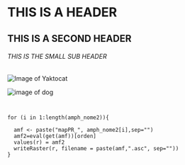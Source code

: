 # THIS IS A HEADER
## THIS IS A SECOND HEADER
###### THIS IS THE SMALL SUB HEADER

![Image of Yaktocat](https://octodex.github.com/images/yaktocat.png)

![image of dog](https://hips.hearstapps.com/hmg-prod.s3.amazonaws.com/images/golden-retriever-royalty-free-image-506756303-1560962726.jpg?crop=0.672xw:1.00xh;0.166xw,0&resize=640:*)

```


for (i in 1:length(amph_nome2)){
  
  amf <- paste("mapPR_", amph_nome2[i],sep="")
  amf2=eval(get(amf))[orden]
  values(r) = amf2
  writeRaster(r, filename = paste(amf,".asc", sep=""))
}

```
